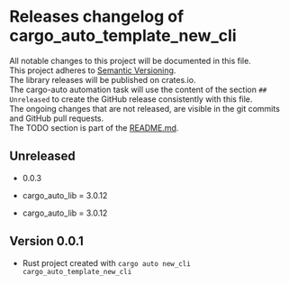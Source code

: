 # Releases changelog of cargo_auto_template_new_cli

All notable changes to this project will be documented in this file.  
This project adheres to [Semantic Versioning](https://semver.org/spec/v2.0.0.html).  
The library releases will be published on crates.io.  
The cargo-auto automation task will use the content of the section `## Unreleased` to create
the GitHub release consistently with this file.  
The ongoing changes that are not released, are visible in the git commits and GitHub pull requests.  
The TODO section is part of the [README.md](https://github.com/automation-tasks-rs/cargo_auto_template_new_cli).  

## Unreleased

- 0.0.3

- cargo_auto_lib = 3.0.12

- cargo_auto_lib = 3.0.12

## Version 0.0.1

- Rust project created with `cargo auto new_cli cargo_auto_template_new_cli`
